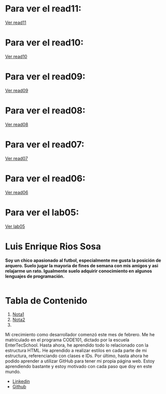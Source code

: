 # Para ver el read11:
[Ver read11](read11.md)

# Para ver el read10:
[Ver read10](read10.md)

# Para ver el read09:
[Ver read09](read09.md)

# Para ver el read08:
[Ver read08](read08.md)

# Para ver el read07:
[Ver read07](read07.md)

# Para ver el read06:
[Ver read06](read06.md)

# Para ver el lab05:
[Ver lab05](markdown-guide.md)


# Luis Enrique Rios Sosa
**Soy un chico apasionado al futbol, especialmente me gusta la posición de arquero. Suelo jugar la mayoria de fines de semana con mis amigos y asi relajarme un rato. Igualmente suelo adquirir conocimiento en algunos lenguajes de programación.**


<img src="https://avatars.githubusercontent.com/u/155596291?v=4" alt="">


# Tabla de Contenido
1. [Nota1](#nota1)
2. [Nota2](#nota2)
3. 
<p>Mi crecimiento como desarrollador comenzó este mes de febrero. Me he matriculado en el programa CODE101, dictado por la escuela EnterTecSchool. Hasta ahora, he aprendido todo lo relacionado con la estructura HTML. He aprendido a realizar estilos en cada parte de mi estructura, referenciando con clases e IDs. Por último, hasta ahora he podido aprender a utilizar GitHub para tener mi propia página web. Estoy aprendiendo bastante y estoy motivado con cada paso que doy en este mundo.</p>

- [Linkedin](https://www.linkedin.com/in/luis-enrique-rios-sosa-aa9504277/)
- [Github](https://github.com/buba201017)
